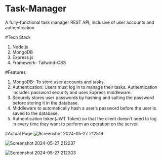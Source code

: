 # Task-Manager
A fully-functional task manager REST API, inclusive of user accounts and authentication.

#Tech Stack
1. Node.js
2. MongoDB
3. Express.js
4. Framework- Tailwind-CSS 

#Features
1. MongoDB- To store user accounts and tasks.
2. Authentication: Users must log in to manage their tasks. Authentication includes password security and uses Express middleware.
3. Securely stores user passwords by hashing and salting the password before storing it in the database.
4. Middleware to automatically hash a user’s password before the user is saved to the database.
5. Authentication token(JWT Token) so that the client doesn’t need to log in every time they want to perform an operation on the server.

#Actual Page
![Screenshot 2024-05-27 212519](https://github.com/Sidhartha-01/Task-Manager/assets/129527324/ab55b2b6-2fbc-46ac-ade6-082da2cf7b29)

![Screenshot 2024-05-27 212237](https://github.com/Sidhartha-01/Task-Manager/assets/129527324/39589421-d869-4258-8b34-7f842336f9c5)

![Screenshot 2024-05-27 212303](https://github.com/Sidhartha-01/Task-Manager/assets/129527324/7a4022ed-f115-438f-9ec1-251b753a06c0)


